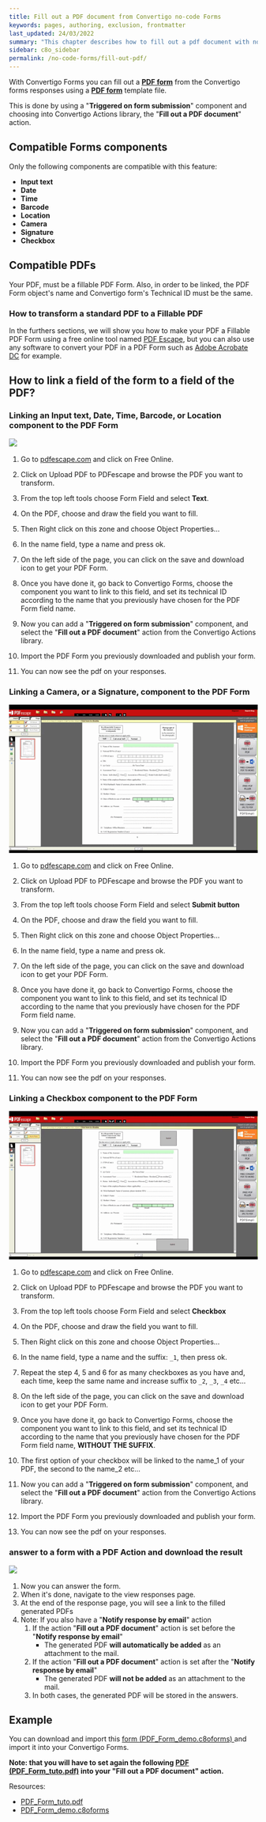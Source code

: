 ```yaml
---
title: Fill out a PDF document from Convertigo no-code Forms
keywords: pages, authoring, exclusion, frontmatter
last_updated: 24/03/2022
summary: "This chapter describes how to fill out a pdf document with no-code Form Builder"
sidebar: c8o_sidebar
permalink: /no-code-forms/fill-out-pdf/
---
```


With Convertigo Forms you can fill out a [**PDF form**](https://en.wikipedia.org/wiki/PDF#Forms) from the Convertigo forms responses using a [**PDF form**](https://en.wikipedia.org/wiki/PDF#Forms) template file.

This is done by using a "**Triggered on form submission**" component and choosing into Convertigo Actions library, the "**Fill out a PDF document**" action.

## Compatible Forms components ##
Only the following components are compatible with this feature:
- **Input text**
- **Date**
- **Time**
- **Barcode**
- **Location**
- **Camera**
- **Signature**
- **Checkbox** 

## Compatible PDFs ##

Your PDF, must be a fillable PDF Form.
Also, in order to be linked, the PDF Form object's name and Convertigo form's Technical ID must be the same.

### How to transform a standard PDF to a Fillable PDF ###
In the furthers sections, we will show you how to make your PDF a Fillable PDF Form using a free online tool named [PDF Escape](https://www.pdfescape.com/), but you can also use any software to convert your PDF in a PDF Form such as [Adobe Acrobate DC](https://www.adobe.com/acrobat/how-to/create-fillable-pdf-forms-creator.html) for example.


## How to link a field of the form to a field of the PDF? ##

### Linking an **Input text**, **Date**, **Time**, **Barcode**, or **Location** component to the PDF Form ###

![](/images/c8oForms/forms_fill_out_pdf_1.gif)


1. Go to [pdfescape.com](https://www.pdfescape.com/) and click on Free Online.

2. Click on Upload PDF to PDFescape and browse the PDF you want to transform.
   
3. From the top left tools choose Form Field and select **Text**.
   
4. On the PDF, choose and draw the field you want to fill.
   
5. Then Right click on this zone and choose Object Properties... 
   
6. In the name field, type a name and press ok.
   
7. On the left side of the page, you can click on the save and download icon to get your PDF Form.
   
8. Once you have done it, go back to Convertigo Forms, choose the component you want to link to this field, and set its technical ID according to the name that you previously have chosen for the PDF Form field name.
   
9. Now you can add a "**Triggered on form submission**" component, and select the "**Fill out a PDF document**" action from the Convertigo Actions library.
    
10. Import the PDF Form you previously downloaded and publish your form.
    
11. You can now see the pdf on your responses.


### Linking a **Camera**, or a **Signature**, component to the PDF Form ###

![](/images/c8oForms/forms_fill_out_pdf_2.gif)


1. Go to [pdfescape.com](https://www.pdfescape.com/) and click on Free Online.

2. Click on Upload PDF to PDFescape and browse the PDF you want to transform.
   
3. From the top left tools choose Form Field and select **Submit button**
   
4. On the PDF, choose and draw the field you want to fill.
   
5. Then Right click on this zone and choose Object Properties... 
   
6. In the name field, type a name and press ok.
   
7. On the left side of the page, you can click on the save and download icon to get your PDF Form.
   
8. Once you have done it, go back to Convertigo Forms, choose the component you want to link to this field, and set its technical ID according to the name that you previously have chosen for the PDF Form field name.
   
9. Now you can add a "**Triggered on form submission**" component, and select the "**Fill out a PDF document**" action from the Convertigo Actions library.
    
10. Import the PDF Form you previously downloaded and publish your form.
    
11. You can now see the pdf on your responses.

### Linking a **Checkbox** component to the PDF Form ###

![](/images/c8oForms/forms_fill_out_pdf_3.gif)


1. Go to [pdfescape.com](https://www.pdfescape.com/) and click on Free Online.

2. Click on Upload PDF to PDFescape and browse the PDF you want to transform.
   
3. From the top left tools choose Form Field and select **Checkbox**
   
4. On the PDF, choose and draw the field you want to fill.
   
5. Then Right click on this zone and choose Object Properties... 

6. In the name field, type a name and the suffix: `_1`, then press ok. 
   
7. Repeat the step 4, 5 and 6 for as many checkboxes as you have and, each time, keep the same name and increase suffix to `_2`, `_3`, `_4` etc...
   
8. On the left side of the page, you can click on the save and download icon to get your PDF Form.

9. Once you have done it, go back to Convertigo Forms, choose the component you want to link to this field, and set its technical ID according to the name that you previously have chosen for the PDF Form field name, **WITHOUT THE SUFFIX**.
    
10. The first option of your checkbox will be linked to the name_1 of your PDF, the second to the name_2 etc...
    
11. Now you can add a "**Triggered on form submission**" component, and select the "**Fill out a PDF document**" action from the Convertigo Actions library.
    
12. Import the PDF Form you previously downloaded and publish your form.
    
13. You can now see the pdf on your responses.

### answer to a form with a PDF Action and download the result ###

![](/images/c8oForms/forms_fill_out_pdf_4.gif)

1. Now you can answer the form.
2. When it's done, navigate to the view responses page.
3. At the end of the response page, you will see a link to the filled generated PDFs 
4. Note: If you also have a "**Notify response by email**" action
   1. If the action "**Fill out a PDF document**" action is set before the "**Notify response by email**"
      * The generated PDF **will automatically be added** as an attachment to the mail.
   2. If the action "**Fill out a PDF document**" action is set after the "**Notify response by email**"
      * The generated PDF **will not be added** as an attachment to the mail.
   3. In both cases, the generated PDF will be stored in the answers.

## Example ##

You can download and import this [form (PDF_Form_demo.c8oforms) ](/images/PDF_Form_demo.c8oforms) and import it into your Convertigo Forms.

**Note: that you will have to set again the following [PDF (PDF_Form_tuto.pdf)](/images/PDF_Form_tuto.pdf) into your "Fill out a PDF document" action.**

Resources:
* [PDF_Form_tuto.pdf](/images/PDF_Form_tuto.pdf)
* [PDF_Form_demo.c8oforms](/images/PDF_Form_demo.c8oforms)




